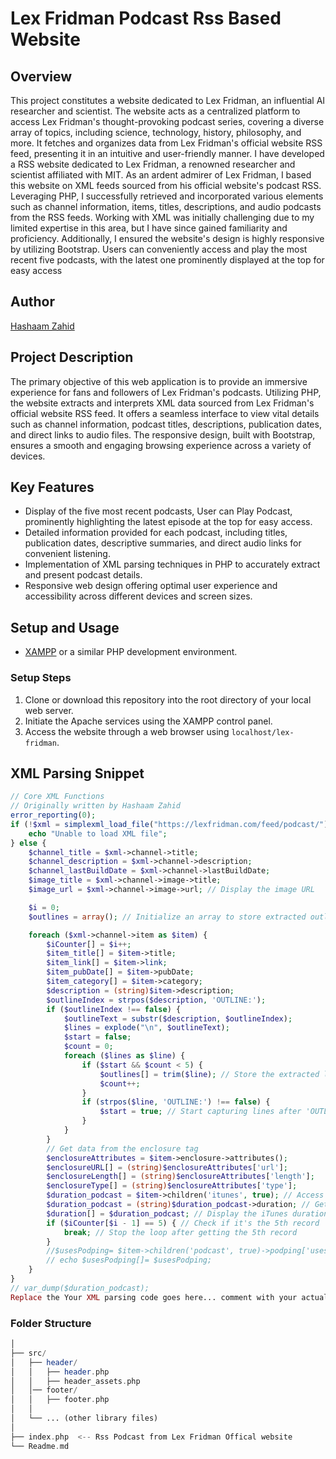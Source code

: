 # Lex Fridman Podcast Rss Based Website

## Overview
This project constitutes a website dedicated to Lex Fridman, an influential AI researcher and scientist. The website acts as a centralized platform to access Lex Fridman's thought-provoking podcast series, covering a diverse array of topics, including science, technology, history, philosophy, and more. It fetches and organizes data from Lex Fridman's official website RSS feed, presenting it in an intuitive and user-friendly manner.
I have developed a RSS website dedicated to Lex Fridman, a renowned researcher and scientist affiliated with MIT. As an ardent admirer of Lex Fridman, I based this website on XML feeds sourced from his official website's podcast RSS. Leveraging PHP, I successfully retrieved and incorporated various elements such as channel information, items, titles, descriptions, and audio podcasts from the RSS feeds.
Working with XML was initially challenging due to my limited expertise in this area, but I have since gained familiarity and proficiency. Additionally, I ensured the website's design is highly responsive by utilizing Bootstrap. Users can conveniently access and play the most recent five podcasts, with the latest one prominently displayed at the top for easy access

## Author
[Hashaam Zahid](https://www.linkedin.com/in/hashaam-zahid)

## Project Description
The primary objective of this web application is to provide an immersive experience for fans and followers of Lex Fridman's podcasts. Utilizing PHP, the website extracts and interprets XML data sourced from Lex Fridman's official website RSS feed. It offers a seamless interface to view vital details such as channel information, podcast titles, descriptions, publication dates, and direct links to audio files. The responsive design, built with Bootstrap, ensures a smooth and engaging browsing experience across a variety of devices.

## Key Features
- Display of the five most recent podcasts, User can Play Podcast, prominently highlighting the latest episode at the top for easy access.
- Detailed information provided for each podcast, including titles, publication dates, descriptive summaries, and direct audio links for convenient listening.
- Implementation of XML parsing techniques in PHP to accurately extract and present podcast details.
- Responsive web design offering optimal user experience and accessibility across different devices and screen sizes.

## Setup and Usage

- [XAMPP](https://www.apachefriends.org/index.html) or a similar PHP development environment.

### Setup Steps
1. Clone or download this repository into the root directory of your local web server.
2. Initiate the Apache services using the XAMPP control panel.
3. Access the website through a web browser using `localhost/lex-fridman`.

## XML Parsing Snippet

```php
// Core XML Functions
// Originally written by Hashaam Zahid
error_reporting(0);
if (!$xml = simplexml_load_file("https://lexfridman.com/feed/podcast/")) {
    echo "Unable to load XML file";
} else {
    $channel_title = $xml->channel->title;
    $channel_description = $xml->channel->description;
    $channel_lastBuildDate = $xml->channel->lastBuildDate;
    $image_title = $xml->channel->image->title;
    $image_url = $xml->channel->image->url; // Display the image URL

    $i = 0;
    $outlines = array(); // Initialize an array to store extracted outline lines

    foreach ($xml->channel->item as $item) {
        $iCounter[] = $i++;
        $item_title[] = $item->title;
        $item_link[] = $item->link;
        $item_pubDate[] = $item->pubDate;
        $item_category[] = $item->category;
        $description = (string)$item->description;
        $outlineIndex = strpos($description, 'OUTLINE:');
        if ($outlineIndex !== false) {
            $outlineText = substr($description, $outlineIndex);
            $lines = explode("\n", $outlineText);
            $start = false;
            $count = 0;
            foreach ($lines as $line) {
                if ($start && $count < 5) {
                    $outlines[] = trim($line); // Store the extracted line
                    $count++;
                }
                if (strpos($line, 'OUTLINE:') !== false) {
                    $start = true; // Start capturing lines after 'OUTLINE:'
                }
            }
        }
        // Get data from the enclosure tag
        $enclosureAttributes = $item->enclosure->attributes();
        $enclosureURL[] = (string)$enclosureAttributes['url'];
        $enclosureLength[] = (string)$enclosureAttributes['length'];
        $enclosureType[] = (string)$enclosureAttributes['type'];
        $duration_podcast = $item->children('itunes', true); // Access the itunes namespace
        $duration_podcast = (string)$duration_podcast->duration; // Get the value inside itunes:duration
        $duration[] = $duration_podcast; // Display the iTunes duration
        if ($iCounter[$i - 1] == 5) { // Check if it's the 5th record
            break; // Stop the loop after getting the 5th record
        }
        //$usesPodping= $item->children('podcast', true)->podping['usesPodping'];
        // echo $usesPodping[]= $usesPodping;
    }
}
// var_dump($duration_podcast);
Replace the Your XML parsing code goes here... comment with your actual XML parsing code from your project.
```
### Folder Structure

 ```php
│
├── src/
│   ├── header/
│   │   ├── header.php
│   │   ├── header_assets.php
│   │── footer/
│   │   ├── footer.php
│   │
│   └── ... (other library files)
│
├── index.php  <-- Rss Podcast from Lex Fridman Offical website
└── Readme.md
```



